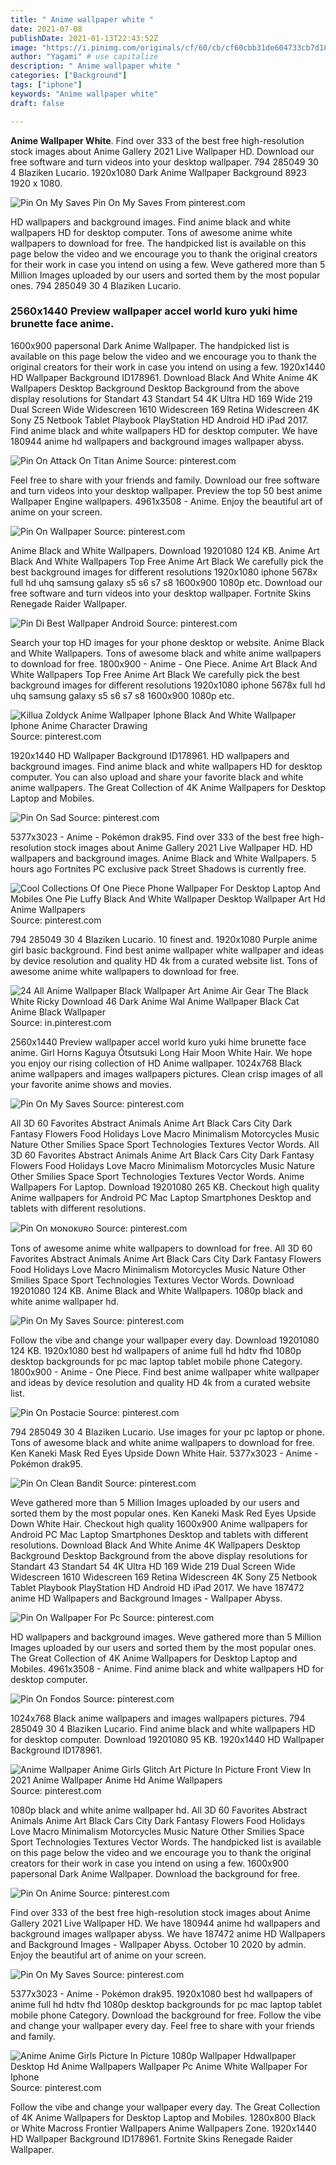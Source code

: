 ```yaml
---
title: " Anime wallpaper white "
date: 2021-07-08
publishDate: 2021-01-13T22:43:52Z
image: "https://i.pinimg.com/originals/cf/60/cb/cf60cbb31de604733cb7d18fc5d56e82.jpg"
author: "Yagami" # use capitalize
description: " Anime wallpaper white "
categories: ["Background"]
tags: ["iphone"]
keywords: "Anime wallpaper white"
draft: false

---
```



**Anime Wallpaper White**. Find over 333 of the best free high-resolution stock images about Anime Gallery 2021 Live Wallpaper HD. Download our free software and turn videos into your desktop wallpaper. 794 285049 30 4 Blaziken Lucario. 1920x1080 Dark Anime Wallpaper Background 8923 1920 x 1080.

![Pin On My Saves](https://i.pinimg.com/originals/ae/bd/c5/aebdc5b1414a9f46f0feb76ddfc5374d.jpg "Pin On My Saves")
Pin On My Saves From pinterest.com


HD wallpapers and background images. Find anime black and white wallpapers HD for desktop computer. Tons of awesome anime white wallpapers to download for free. The handpicked list is available on this page below the video and we encourage you to thank the original creators for their work in case you intend on using a few. Weve gathered more than 5 Million Images uploaded by our users and sorted them by the most popular ones. 794 285049 30 4 Blaziken Lucario.

### 2560x1440 Preview wallpaper accel world kuro yuki hime brunette face anime.

1600x900 papersonal Dark Anime Wallpaper. The handpicked list is available on this page below the video and we encourage you to thank the original creators for their work in case you intend on using a few. 1920x1440 HD Wallpaper Background ID178961. Download Black And White Anime 4K Wallpapers Desktop Background Desktop Background from the above display resolutions for Standart 43 Standart 54 4K Ultra HD 169 Wide 219 Dual Screen Wide Widescreen 1610 Widescreen 169 Retina Widescreen 4K Sony Z5 Netbook Tablet Playbook PlayStation HD Android HD iPad 2017. Find anime black and white wallpapers HD for desktop computer. We have 180944 anime hd wallpapers and background images wallpaper abyss.


![Pin On Attack On Titan Anime](https://i.pinimg.com/474x/88/90/c5/8890c560a7f76fcf25cf239fa760a64b.jpg "Pin On Attack On Titan Anime")
Source: pinterest.com

Feel free to share with your friends and family. Download our free software and turn videos into your desktop wallpaper. Preview the top 50 best anime Wallpaper Engine wallpapers. 4961x3508 - Anime. Enjoy the beautiful art of anime on your screen.

![Pin On Wallpaper](https://i.pinimg.com/originals/89/76/1a/89761ac0c00932369a0b6855b12a206a.jpg "Pin On Wallpaper")
Source: pinterest.com

Anime Black and White Wallpapers. Download 19201080 124 KB. Anime Art Black And White Wallpapers Top Free Anime Art Black We carefully pick the best background images for different resolutions 1920x1080 iphone 5678x full hd uhq samsung galaxy s5 s6 s7 s8 1600x900 1080p etc. Download our free software and turn videos into your desktop wallpaper. Fortnite Skins Renegade Raider Wallpaper.

![Pin Di Best Wallpaper Android](https://i.pinimg.com/originals/bb/f0/70/bbf0707986627cb06579f4d0d9a7afcd.jpg "Pin Di Best Wallpaper Android")
Source: pinterest.com

Search your top HD images for your phone desktop or website. Anime Black and White Wallpapers. Tons of awesome black and white anime wallpapers to download for free. 1800x900 - Anime - One Piece. Anime Art Black And White Wallpapers Top Free Anime Art Black We carefully pick the best background images for different resolutions 1920x1080 iphone 5678x full hd uhq samsung galaxy s5 s6 s7 s8 1600x900 1080p etc.

![Killua Zoldyck Anime Wallpaper Iphone Black And White Wallpaper Iphone Anime Character Drawing](https://i.pinimg.com/originals/fc/94/10/fc94100282d0c1872b9864827f5d7c72.jpg "Killua Zoldyck Anime Wallpaper Iphone Black And White Wallpaper Iphone Anime Character Drawing")
Source: pinterest.com

1920x1440 HD Wallpaper Background ID178961. HD wallpapers and background images. Find anime black and white wallpapers HD for desktop computer. You can also upload and share your favorite black and white anime wallpapers. The Great Collection of 4K Anime Wallpapers for Desktop Laptop and Mobiles.

![Pin On Sad](https://i.pinimg.com/originals/bc/04/ec/bc04ec590a087dcc093f37c631b5d6ea.jpg "Pin On Sad")
Source: pinterest.com

5377x3023 - Anime - Pokémon drak95. Find over 333 of the best free high-resolution stock images about Anime Gallery 2021 Live Wallpaper HD. HD wallpapers and background images. Anime Black and White Wallpapers. 5 hours ago Fortnites PC exclusive pack Street Shadows is currently free.

![Cool Collections Of One Piece Phone Wallpaper For Desktop Laptop And Mobiles One Pie Luffy Black And White Wallpaper Desktop Wallpaper Art Hd Anime Wallpapers](https://i.pinimg.com/originals/69/75/af/6975af37a19206c550042677497e00d7.jpg "Cool Collections Of One Piece Phone Wallpaper For Desktop Laptop And Mobiles One Pie Luffy Black And White Wallpaper Desktop Wallpaper Art Hd Anime Wallpapers")
Source: pinterest.com

794 285049 30 4 Blaziken Lucario. 10 finest and. 1920x1080 Purple anime girl basic background. Find best anime wallpaper white wallpaper and ideas by device resolution and quality HD 4k from a curated website list. Tons of awesome anime white wallpapers to download for free.

![24 All Anime Wallpaper Black Wallpaper Art Anime Air Gear The Black White Ricky Download 46 Dark Anime Wal Anime Wallpaper Black Cat Anime Black Wallpaper](https://i.pinimg.com/originals/84/12/37/841237cd81896c2da457dee24e6d7773.jpg "24 All Anime Wallpaper Black Wallpaper Art Anime Air Gear The Black White Ricky Download 46 Dark Anime Wal Anime Wallpaper Black Cat Anime Black Wallpaper")
Source: in.pinterest.com

2560x1440 Preview wallpaper accel world kuro yuki hime brunette face anime. Girl Horns Kaguya Ōtsutsuki Long Hair Moon White Hair. We hope you enjoy our rising collection of HD Anime wallpaper. 1024x768 Black anime wallpapers and images wallpapers pictures. Clean crisp images of all your favorite anime shows and movies.

![Pin On My Saves](https://i.pinimg.com/originals/ae/bd/c5/aebdc5b1414a9f46f0feb76ddfc5374d.jpg "Pin On My Saves")
Source: pinterest.com

All 3D 60 Favorites Abstract Animals Anime Art Black Cars City Dark Fantasy Flowers Food Holidays Love Macro Minimalism Motorcycles Music Nature Other Smilies Space Sport Technologies Textures Vector Words. All 3D 60 Favorites Abstract Animals Anime Art Black Cars City Dark Fantasy Flowers Food Holidays Love Macro Minimalism Motorcycles Music Nature Other Smilies Space Sport Technologies Textures Vector Words. Anime Wallpapers For Laptop. Download 19201080 265 KB. Checkout high quality Anime wallpapers for Android PC Mac Laptop Smartphones Desktop and tablets with different resolutions.

![Pin On ᴍᴏɴᴏᴋᴜʀᴏ](https://i.pinimg.com/originals/2e/b5/80/2eb5806266795a3abffdcbed21bceb4c.jpg "Pin On ᴍᴏɴᴏᴋᴜʀᴏ")
Source: pinterest.com

Tons of awesome anime white wallpapers to download for free. All 3D 60 Favorites Abstract Animals Anime Art Black Cars City Dark Fantasy Flowers Food Holidays Love Macro Minimalism Motorcycles Music Nature Other Smilies Space Sport Technologies Textures Vector Words. Download 19201080 124 KB. Anime Black and White Wallpapers. 1080p black and white anime wallpaper hd.

![Pin On My Saves](https://i.pinimg.com/originals/68/a8/2f/68a82fe0339f95951511e1b9b8070870.jpg "Pin On My Saves")
Source: pinterest.com

Follow the vibe and change your wallpaper every day. Download 19201080 124 KB. 1920x1080 best hd wallpapers of anime full hd hdtv fhd 1080p desktop backgrounds for pc mac laptop tablet mobile phone Category. 1800x900 - Anime - One Piece. Find best anime wallpaper white wallpaper and ideas by device resolution and quality HD 4k from a curated website list.

![Pin On Postacie](https://i.pinimg.com/236x/b4/b7/59/b4b7591f5f9093b3a87a4dcc8f3d5385.jpg "Pin On Postacie")
Source: pinterest.com

794 285049 30 4 Blaziken Lucario. Use images for your pc laptop or phone. Tons of awesome black and white anime wallpapers to download for free. Ken Kaneki Mask Red Eyes Upside Down White Hair. 5377x3023 - Anime - Pokémon drak95.

![Pin On Clean Bandit](https://i.pinimg.com/originals/40/03/de/4003de4600bf779ee7acb6e22f9d0ecb.jpg "Pin On Clean Bandit")
Source: pinterest.com

Weve gathered more than 5 Million Images uploaded by our users and sorted them by the most popular ones. Ken Kaneki Mask Red Eyes Upside Down White Hair. Checkout high quality 1600x900 Anime wallpapers for Android PC Mac Laptop Smartphones Desktop and tablets with different resolutions. Download Black And White Anime 4K Wallpapers Desktop Background Desktop Background from the above display resolutions for Standart 43 Standart 54 4K Ultra HD 169 Wide 219 Dual Screen Wide Widescreen 1610 Widescreen 169 Retina Widescreen 4K Sony Z5 Netbook Tablet Playbook PlayStation HD Android HD iPad 2017. We have 187472 anime HD Wallpapers and Background Images - Wallpaper Abyss.

![Pin On Wallpaper For Pc](https://i.pinimg.com/originals/00/d0/14/00d014804b8a5e863bba5019ff6ae2b5.jpg "Pin On Wallpaper For Pc")
Source: pinterest.com

HD wallpapers and background images. Weve gathered more than 5 Million Images uploaded by our users and sorted them by the most popular ones. The Great Collection of 4K Anime Wallpapers for Desktop Laptop and Mobiles. 4961x3508 - Anime. Find anime black and white wallpapers HD for desktop computer.

![Pin On Fondos](https://i.pinimg.com/originals/b0/42/8d/b0428dfa06364283df7f951e73411cf5.jpg "Pin On Fondos")
Source: pinterest.com

1024x768 Black anime wallpapers and images wallpapers pictures. 794 285049 30 4 Blaziken Lucario. Find anime black and white wallpapers HD for desktop computer. Download 19201080 95 KB. 1920x1440 HD Wallpaper Background ID178961.

![Anime Wallpaper Anime Girls Glitch Art Picture In Picture Front View In 2021 Anime Wallpaper Anime Hd Anime Wallpapers](https://i.pinimg.com/originals/73/c4/34/73c43496a65a83fb043df734fb9b6f88.jpg "Anime Wallpaper Anime Girls Glitch Art Picture In Picture Front View In 2021 Anime Wallpaper Anime Hd Anime Wallpapers")
Source: pinterest.com

1080p black and white anime wallpaper hd. All 3D 60 Favorites Abstract Animals Anime Art Black Cars City Dark Fantasy Flowers Food Holidays Love Macro Minimalism Motorcycles Music Nature Other Smilies Space Sport Technologies Textures Vector Words. The handpicked list is available on this page below the video and we encourage you to thank the original creators for their work in case you intend on using a few. 1600x900 papersonal Dark Anime Wallpaper. Download the background for free.

![Pin On Anime](https://i.pinimg.com/originals/a5/b9/5f/a5b95f31faa46fa9f375ea850d4354e8.png "Pin On Anime")
Source: pinterest.com

Find over 333 of the best free high-resolution stock images about Anime Gallery 2021 Live Wallpaper HD. We have 180944 anime hd wallpapers and background images wallpaper abyss. We have 187472 anime HD Wallpapers and Background Images - Wallpaper Abyss. October 10 2020 by admin. Enjoy the beautiful art of anime on your screen.

![Pin On My Saves](https://i.pinimg.com/originals/59/d8/24/59d82409d9fa986ad482dfae3a4ce47e.jpg "Pin On My Saves")
Source: pinterest.com

5377x3023 - Anime - Pokémon drak95. 1920x1080 best hd wallpapers of anime full hd hdtv fhd 1080p desktop backgrounds for pc mac laptop tablet mobile phone Category. Download the background for free. Follow the vibe and change your wallpaper every day. Feel free to share with your friends and family.

![Anime Anime Girls Picture In Picture 1080p Wallpaper Hdwallpaper Desktop Hd Anime Wallpapers Wallpaper Pc Anime White Wallpaper For Iphone](https://i.pinimg.com/originals/cf/60/cb/cf60cbb31de604733cb7d18fc5d56e82.jpg "Anime Anime Girls Picture In Picture 1080p Wallpaper Hdwallpaper Desktop Hd Anime Wallpapers Wallpaper Pc Anime White Wallpaper For Iphone")
Source: pinterest.com

Follow the vibe and change your wallpaper every day. The Great Collection of 4K Anime Wallpapers for Desktop Laptop and Mobiles. 1280x800 Black or White Macross Frontier Wallpapers Anime Wallpapers Zone. 1920x1440 HD Wallpaper Background ID178961. Fortnite Skins Renegade Raider Wallpaper.

